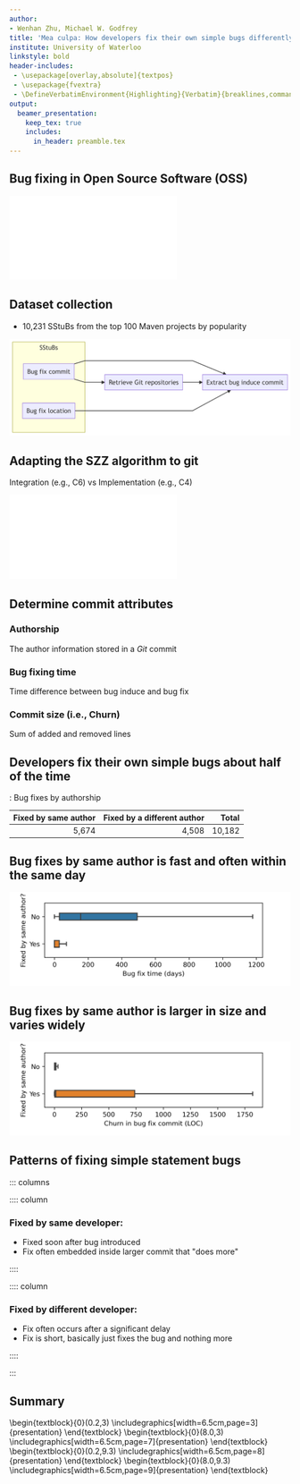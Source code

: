 ```yaml
---
author:
- Wenhan Zhu, Michael W. Godfrey
title: 'Mea culpa: How developers fix their own simple bugs differently from those of other developers'
institute: University of Waterloo
linkstyle: bold
header-includes:
 - \usepackage[overlay,absolute]{textpos}
 - \usepackage{fvextra}
 - \DefineVerbatimEnvironment{Highlighting}{Verbatim}{breaklines,commandchars=\\\{\}}
output:
  beamer_presentation:
    keep_tex: true
    includes:
      in_header: preamble.tex
---
```


## Bug fixing in Open Source Software (OSS)

![Example git diff](./git-diff.pdf)

## Dataset collection

- 10,231 SStuBs from the top 100 Maven projects by popularity

![Extracting bug induce commit](./workflow.png)

## Adapting the SZZ algorithm to git

Integration (e.g., C6) vs Implementation (e.g., C4)

![Example git tree](./gitflow.pdf)

## Determine commit attributes

### Authorship 

The author information stored in a *Git* commit

### Bug fixing time

Time difference between bug induce and bug fix

### Commit size (i.e., Churn)

Sum of added and removed lines

## Developers fix their own simple bugs about half of the time

: Bug fixes by authorship

| Fixed by same author   | Fixed by a different author   | Total   |
| ---------------------: | ----------------------------: | ------: |
| 5,674                  | 4,508                         | 10,182  |

## Bug fixes by same author is fast and often within the same day

![Distribution of bug fix time by authorship](./fixtime.png)

## Bug fixes by same author is larger in size and varies widely

![Distribution of bug fix size by authorship](churn.png)

## Patterns of fixing simple statement bugs

::: columns

:::: column

### Fixed by same developer:

- Fixed soon after bug introduced
- Fix often embedded inside larger commit that "does more"

::::

:::: column

### Fixed by different developer:

- Fix often occurs after a significant delay
- Fix is short, basically just fixes the bug and nothing more

::::

:::


## Summary

\begin{textblock}{0}(0.2,3)
  \includegraphics[width=6.5cm,page=3]{presentation}
\end{textblock}
\begin{textblock}{0}(8.0,3)
  \includegraphics[width=6.5cm,page=7]{presentation}
\end{textblock}
\begin{textblock}{0}(0.2,9.3)
  \includegraphics[width=6.5cm,page=8]{presentation}
\end{textblock}
\begin{textblock}{0}(8.0,9.3)
  \includegraphics[width=6.5cm,page=9]{presentation}
\end{textblock}
